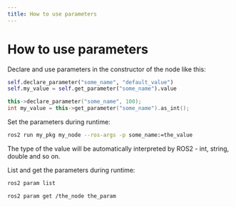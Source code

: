 ```yaml
---
title: How to use parameters
---
```


# How to use parameters

Declare and use parameters in the constructor of the node like this:

```python
self.declare_parameter("some_name", "default_value")
self.my_value = self.get_parameter("some_name").value
```

```cpp
this->declare_parameter("some_name", 100);
int my_value = this->get_parameter("some_name").as_int();
```

Set the parameters during runtime:

```bash
ros2 run my_pkg my_node --ros-args -p some_name:=the_value
```

The type of the value will be automatically interpreted by ROS2 - int, string, double and so on.

List and get the parameters during runtime:

```bash
ros2 param list
```

```bash
ros2 param get /the_node the_param
```
